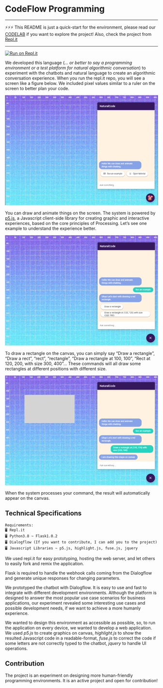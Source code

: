 # CodeFlow Programming
---

⚡⚡⚡ This README is just a quick-start for the environment, please read our [CODELAB](https://asabuncuoglu13.github.io/codeflow/#0) if you want to explore the project! Also, check the project from [Repl.it](https://repl.it/@pokingaround/codeflow)

---

[![Run on Repl.it](https://repl.it/badge/github/asabuncuoglu13/codeflow)](https://repl.it/github/asabuncuoglu13/codeflow)

We developed this language (_... or better to say a programming environment or a test platform for natural algorithmic conversation_) to experiment with the chatbots and natural language to create an algorithmic conversation experience. When you run the repl.it repo, you will see a screen like a figure below. We included pixel values similar to a ruler on the screen to better plan your code.

![alt_text](docs/img/c78569ea189bea0.png "image_tooltip")


You can draw and animate things on the screen. The system is powered by [p5.js](https://p5js.org), a Javascript client-side library for creating graphic and interactive experiences, based on the core principles of Processing. Let’s see one example to understand the experience better. 

![alt_text](docs/img/533bbeea4f2dc2b2.png "image_tooltip")

To draw a rectangle on the canvas, you can simply say “Draw a rectangle”, “Draw a rect”, “rect”, “rectangle”, “Draw a rectangle at 100, 100”, “Rect at 120, 200, with size 300, 400”... These commands will all draw some rectangles at different positions with different size.

![alt_text](docs/img/a4dcc8433f52894f.png "image_tooltip")

When the system processes your command, the result will automatically appear on the canvas. 

## Technical Specifications

```
Requirements:
🖥️ Repl.it
🖥️ Python3.8 ~ Flask1.0.2
🖥️ Dialogflow (If you want to contribute, I can add you to the project)
🖥️ Javascript Libraries ~ p5.js, highlight.js, fuse.js, jquery
```

We used repl.it for easy prototyping, hosting the web server, and let others to easily fork and remix the application. 

Flask is required to handle the webhook calls coming from the Dialogflow and generate unique responses for changing parameters. 

We prototyped the chatbot with Dialogflow. It is easy to use and fast to integrate with different development environments. Although the platform is designed to answer the most popular use case scenarios for business applications, our experiment revealed some interesting use cases and possible development needs, if we want to achieve a more humanly experience.

We wanted to design this environment as accessible as possible, so, to run the application on every device, we wanted to develop a web application. We used _p5.js_ to create graphics on canvas, _highlight.js_ to show the resulted Javascript code in a readable-format, _fuse.js_ to correct the code if some letters are not correctly typed to the chatbot,  _jquery_ to handle UI operations.

## Contribution

The project is an experiment on designing more human-friendly programming environments. It is an active project and open for contribution!